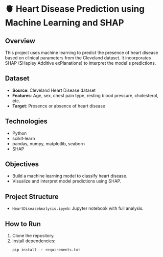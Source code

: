 # 🫀 Heart Disease Prediction using Machine Learning and SHAP

## Overview
This project uses machine learning to predict the presence of heart disease based on clinical parameters from the Cleveland dataset. It incorporates SHAP (SHapley Additive exPlanations) to interpret the model's predictions.

## Dataset
- **Source**: Cleveland Heart Disease dataset
- **Features**: Age, sex, chest pain type, resting blood pressure, cholesterol, etc.
- **Target**: Presence or absence of heart disease

## Technologies
- Python
- scikit-learn
- pandas, numpy, matplotlib, seaborn
- SHAP

## Objectives
- Build a machine learning model to classify heart disease.
- Visualize and interpret model predictions using SHAP.

## Project Structure
- `HeartDiseaseAnalysis.ipynb`: Jupyter notebook with full analysis.

## How to Run
1. Clone the repository.
2. Install dependencies:
   ```bash
   pip install -r requirements.txt
